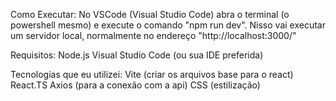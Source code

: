 Como Executar:
No VSCode (Visual Studio Code) abra o terminal (o powershell mesmo) e execute o comando "npm run dev". Nisso vai executar um servidor local, normalmente no endereço "http://localhost:3000/"

Requisitos:
Node.js
Visual Studio Code (ou sua IDE preferida)

Tecnologias que eu utilizei:
Vite (criar os arquivos base para o react)
React.TS
Axios (para a conexão com a api)
CSS (estilização)
